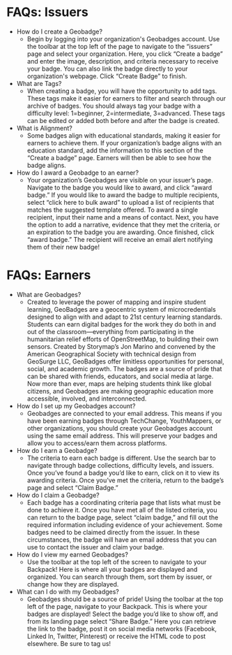 # FAQs: Issuers
- How do I create a Geobadge?
	- Begin by logging into your organization's Geobadges account. Use the toolbar at the top left of the page to navigate to the “issuers” page and select your organization. Here, you click “Create a badge” and enter the image, description, and criteria necessary to receive your badge. You can also link the badge directly to your organization's webpage. Click “Create Badge” to finish.
- What are Tags?
	 - When creating a badge, you will have the opportunity to add tags. These tags make it easier for earners to filter and search through our archive of badges. You should always tag your badge with a difficulty level: 1=beginner, 2=intermediate, 3=advanced. These tags can be edited or added both before and after the badge is created.
- What is Alignment?
	- Some badges align with educational standards, making it easier for earners to achieve them. If your organization’s badge aligns with an education standard, add the information to this section of the “Create a badge” page. Earners will then be able to see how the badge aligns. 
- How do I award a Geobadge to an earner?
	 - Your organization’s Geobadges are visible on your issuer’s page. Navigate to the badge you would like to award, and click “award badge.” If you would like to award the badge to multiple recipients, select “click here to bulk award” to upload a list of recipients that matches the suggested template offered. To award a single recipient, input their name and a means of contact. Next, you have the option to add a narrative, evidence that they met the criteria, or an expiration to the badge you are awarding. Once finished, click “award badge.” The recipient will receive an email alert notifying them of their new badge! 

# FAQs: Earners
- What are Geobadges?
	 - Created to leverage the power of mapping and inspire student learning, GeoBadges are a geocentric system of microcredentials designed to align with and adapt to 21st century learning standards. Students can earn digital badges for the work they do both in and out of the classroom—everything from participating in the humanitarian relief efforts of OpenStreetMap, to building their own sensors. Created by Storymap’s Jon Marino and convened by the American Geographical Society with technical design from GeoSurge LLC, GeoBadges offer limitless opportunities for personal, social, and academic growth. The badges are a source of pride that can be shared with friends, educators, and social media at large. Now more than ever, maps are helping students think like global citizens, and Geobadges are making geographic education more accessible, involved, and interconnected.
- How do I set up my Geobadges account?
	 - Geobadges are connected to your email address. This means if you have been earning badges through TechChange, YouthMappers, or other organizations, you should create your Geobadges account using the same email address. This will preserve your badges and allow you to access/earn them across platforms. 
- How do I earn a Geobadge?
	 - The criteria to earn each badge is different. Use the search bar to navigate through badge collections, difficulty levels, and issuers. Once you’ve found a badge you’d like to earn, click on it to view its awarding criteria. Once you’ve met the criteria, return to the badge’s page and select “Claim Badge.”
- How do I claim a Geobadge?
	- Each badge has a coordinating criteria page that lists what must be done to achieve it. Once you have met all of the listed criteria, you can return to the badge page, select “claim badge,” and fill out the required information including evidence of your achievement. Some badges need to be claimed directly from the issuer. In these circumstances, the badge will have an email address that you can use to contact the issuer and claim your badge. 
- How do I view my earned Geobadges?
	- Use the toolbar at the top left of the screen to navigate to your Backpack! Here is where all your badges are displayed and organized. You can search through them, sort them by issuer, or change how they are displayed.
- What can I do with my Geobadges?
	- Geobadges should be a source of pride! Using the toolbar at the top left of the page, navigate to your Backpack. This is where your badges are displayed! Select the badge you’d like to show off, and from its landing page select “Share Badge.” Here you can retrieve the link to the badge, post it on social media networks (Facebook, Linked In, Twitter, Pinterest) or receive the HTML code to post elsewhere. Be sure to tag us!


